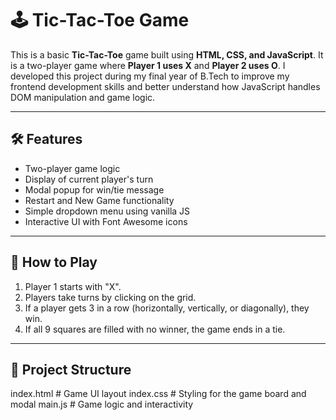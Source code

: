 # 🕹️ Tic-Tac-Toe Game

This is a basic **Tic-Tac-Toe** game built using **HTML, CSS, and JavaScript**. It is a two-player game where **Player 1 uses X** and **Player 2 uses O**. I developed this project during my final year of B.Tech to improve my frontend development skills and better understand how JavaScript handles DOM manipulation and game logic.

---

## 🛠️ Features

- Two-player game logic
- Display of current player's turn
- Modal popup for win/tie message
- Restart and New Game functionality
- Simple dropdown menu using vanilla JS
- Interactive UI with Font Awesome icons

---

## 🎯 How to Play

1. Player 1 starts with "X".
2. Players take turns by clicking on the grid.
3. If a player gets 3 in a row (horizontally, vertically, or diagonally), they win.
4. If all 9 squares are filled with no winner, the game ends in a tie.


---

## 📁 Project Structure
index.html        # Game UI layout
index.css         # Styling for the game board and modal
main.js           # Game logic and interactivity
